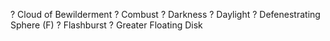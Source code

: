 ? Cloud of Bewilderment
? Combust
? Darkness
? Daylight
? Defenestrating Sphere (F)
? Flashburst
? Greater Floating Disk
